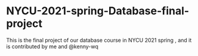 # NYCU-2021-spring-Database-final-project

This is the final project of our database course in NYCU 2021 spring , and it is contributed by me and @kenny-wq
